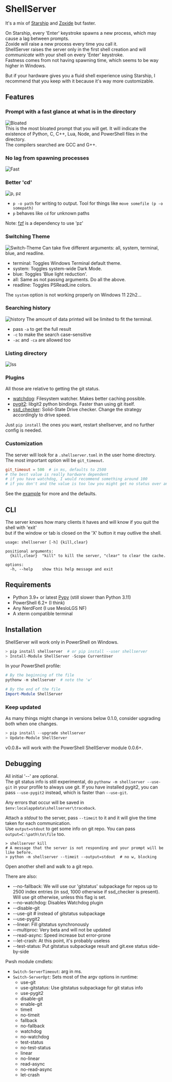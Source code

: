 # ShellServer

It's a mix of [Starship](https://github.com/starship/starship) and [Zoxide](https://github.com/ajeetdsouza/zoxide) but faster.  
  
On Starship, every 'Enter' keystroke spawns a new process, which may cause a lag between prompts.  
Zoxide will raise a new process every time you call it.  
ShellServer raises the server only in the first shell creation and will _communicate_ with your shell on every 'Enter' keystroke.  
Fastness comes from not having spawning time, which seems to be way higher in Windows.  
  
But if your hardware gives you a fluid shell experience using Starship, I recommend that you keep with it because it's way more customizable.  

## Features
  
### Prompt with a fast glance at what is in the directory  

![Bloated](./images/bloated.png)  
This is the most bloated prompt that you will get.
It will indicate the existence of Python, C, C++, Lua, Node, and PowerShell files in the directory.  
The compilers searched are GCC and G++.  
  
### No lag from spawning processes  

![Fast](./images/even_bloated.gif)  
  
### Better 'cd'  

![p, pz](./images/p_pz.gif)
- `p -o path` for writing to output. Tool for things like `move somefile (p -o somepath)`  
- `p` behaves like `cd` for unknown paths
  
Note: [fzf](https://github.com/junegunn/fzf) is a dependency to use 'pz'  
  
### Switching Theme
  
![Switch-Theme](./images/switch_theme.gif)
Can take five different arguments: all, system, terminal, blue, and readline.  
- terminal: Toggles Windows Terminal default theme.
- system: Toggles system-wide Dark Mode.  
- blue: Toggles 'Blue light reduction'.  
- all: Same as not passing arguments. Do all the above.  
- readline: Toggles PSReadLine colors. 
  
The `system` option is not working properly on Windows 11 22h2...
  
### Searching history

![history](./images/history.gif)
The amount of data printed will be limited to fit the terminal.
- pass `-a` to get the full result
- `-c` to make the search case-sensitive
- `-ac` and `-ca` are allowed too

### Listing directory

![lss](./images/ll_la.gif)  

### Plugins

All those are relative to getting the git status.

- [watchdog](https://github.com/gorakhargosh/watchdog): Filesystem watcher. Makes better caching possible.
- [pygit2](https://github.com/libgit2/pygit2): libgit2 python bindings. Faster than using git itself.
- [ssd_checker](https://github.com/kipodd/ssd_checker): Solid-State Drive checker. Change the strategy accordingly to drive speed.  
  
Just `pip install` the ones you want, restart shellserver, and no further config is needed.


### Customization

The server will look for a `.shellserver.toml` in the user home directory.  
The most important option will be `git_timeout`.

~~~toml
git_timeout = 500  # in ms, defaults to 2500
# the best value is really hardware dependent
# if you have watchdog, I would recommend something around 100
# if you don't and the value is too low you might get no status over and over: `[...]`
~~~
See the [example](./.shellserver.toml) for more and the defaults.
  
## CLI

The server knows how many clients it haves and will know if you quit the shell with 'exit'  
but if the window or tab is closed on the 'X' button it may outlive the shell. 

~~~
usage: shellserver [-h] {kill,clear}

positional arguments:
  {kill,clear}  "kill" to kill the server, "clear" to clear the cache.

options:
  -h, --help    show this help message and exit
~~~

## Requirements

- Python 3.9+ or latest [Pypy](https://www.pypy.org/) (still slower than Python 3.11)
- PowerShell 6.2+ (I think)
- Any NerdFont (I use MesloLGS NF)
- A xterm compatible terminal

## Installation

ShellServer will work only in PowerShell on Windows.

~~~PowerShell
> pip install shellserver  # or pip install --user shellserver
> Install-Module ShellServer -Scope CurrentUser
~~~

In your PowerShell profile:
~~~PowerShell
# By the beginning of the file
pythonw -m shellserver  # note the 'w'

# By the end of the file
Import-Module ShellServer
~~~

### Keep updated
As many things might change in versions below 0.1.0, consider upgrading both when one changes.
~~~PowerShell
> pip install --upgrade shellserver
> Update-Module ShellServer
~~~
v0.0.8+ will work with the PowerShell ShellServer module 0.0.6+.

## Debugging

All initial '--' are optional.  
The git status info is still experimental, do `pythonw -m shellserver --use-git` in your profile to always use git. 
If you have installed pygit2, you can pass `--use-pygit2` instead, which is faster than `--use-git`.  

Any errors that occur will be saved in `$env:localappdata\shellserver\traceback`.  
  
Attach a _stdout_ to the server, pass `--timeit` to it and it will give the time taken for each communication.  
Use `output=stdout` to get some info on git repo. You can pass `output=C:\path\to\file` too.  
~~~
> shellserver kill
# A message that the server is not responding and your prompt will be like before.
> python -m shellserver --timeit --output=stdout  # no w, blocking
~~~
Open another shell and walk to a git repo.  
  
There are also: 
- --no-fallback: We will use our 'gitstatus' subpackage for repos up to 2500 index entries (in ssd, 1000 otherwise if ssd_checker is present). Will use git otherwise, unless this flag is set.
- --no-watchdog: Disables Watchdog plugin
- --disable-git
- --use-git  # instead of gitstatus subpackage
- --use-pygit2
- --linear: Fill gitstatus synchronously
- --multiproc: Very beta and will not be updated
- --read-async: Speed increase but error-prone
- --let-crash: At this point, it's probably useless
- --test-status: Put gitstatus subpackage result and git.exe status side-by-side

Pwsh module cmdlets:
- `Switch-ServerTimeout`: arg in ms. 
- `Switch-ServerOpt`: Sets most of the argv options in runtime:
    - use-git
    - use-gitstatus: Use gitstatus subpackage for git status info
    - use-pygit2
    - disable-git
    - enable-git
    - timeit
    - no-timeit
    - fallback
    - no-fallback
    - watchdog
    - no-watchdog
    - test-status
    - no-test-status
    - linear
    - no-linear
    - read-async
    - no-read-async
    - let-crash
